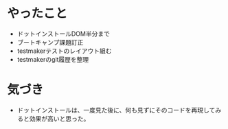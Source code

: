 # やったこと
- ドットインストールDOM半分まで
- ブートキャンプ課題訂正
- testmakerテストのレイアウト組む
- testmakerのgit履歴を整理

# 気づき
- ドットインストールは、一度見た後に、何も見ずにそのコードを再現してみると効果が高いと思った。
